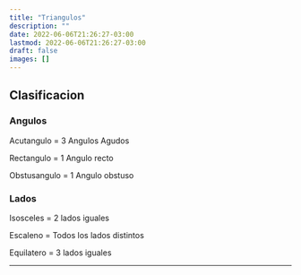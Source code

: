 ```yaml
---
title: "Triangulos"
description: ""
date: 2022-06-06T21:26:27-03:00
lastmod: 2022-06-06T21:26:27-03:00
draft: false
images: []
---
```


## Clasificacion
### Angulos

Acutangulo = 3 Angulos Agudos

Rectangulo = 1 Angulo recto

Obstusangulo = 1 Angulo obstuso

### Lados

Isosceles = 2 lados iguales

Escaleno = Todos los lados distintos

Equilatero = 3 lados iguales


---
<script type="text/tikz">
  \begin{tikzpicture}
    \draw (0,0)node[below left]{A} --
  ++(2,0)node[below right]{C}coordinate(C) --
  ++(0,2)node[below right]{B} -- cycle;
  \draw (C) +(-3mm,0mm) |- +(0mm,3mm);
  \end{tikzpicture}
</script>
